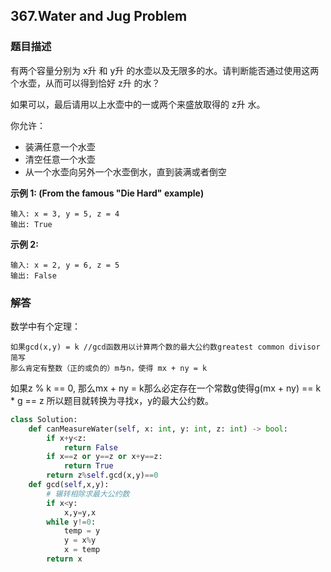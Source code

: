 ## 367.Water and Jug Problem

### 题目描述

有两个容量分别为 x升 和 y升 的水壶以及无限多的水。请判断能否通过使用这两个水壶，从而可以得到恰好 z升 的水？

如果可以，最后请用以上水壶中的一或两个来盛放取得的 z升 水。

你允许：

+ 装满任意一个水壶
+ 清空任意一个水壶
+ 从一个水壶向另外一个水壶倒水，直到装满或者倒空

**示例 1: (From the famous "Die Hard" example)**

```
输入: x = 3, y = 5, z = 4
输出: True
```


**示例 2:**

```
输入: x = 2, y = 6, z = 5
输出: False
```



### 解答

数学中有个定理：

```
如果gcd(x,y) = k //gcd函数用以计算两个数的最大公约数greatest common divisor简写 
那么肯定有整数（正的或负的）m与n，使得 mx + ny = k
```

如果z % k == 0, 那么mx + ny = k那么必定存在一个常数g使得g(mx + ny) == k * g == z  所以题目就转换为寻找x，y的最大公约数。

```python
class Solution:
    def canMeasureWater(self, x: int, y: int, z: int) -> bool:
        if x+y<z:
            return False
        if x==z or y==z or x+y==z:
            return True
        return z%self.gcd(x,y)==0
    def gcd(self,x,y):
        # 辗转相除求最大公约数
        if x<y:
            x,y=y,x
        while y!=0:
            temp = y
            y = x%y
            x = temp
        return x
```

